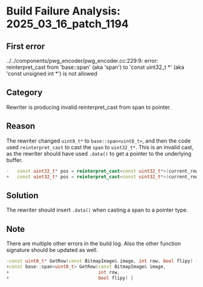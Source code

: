 # Build Failure Analysis: 2025_03_16_patch_1194

## First error

../../components/pwg_encoder/pwg_encoder.cc:229:9: error: reinterpret_cast from 'base::span<const uint8_t>' (aka 'span<const unsigned char>') to 'const uint32_t *' (aka 'const unsigned int *') is not allowed

## Category
Rewriter is producing invalid reinterpret_cast from span to pointer.

## Reason
The rewriter changed `uint8_t*` to `base::span<uint8_t>`, and then the code used `reinterpret_cast` to cast the `span` to `uint32_t*`. This is an invalid cast, as the rewriter should have used `.data()` to get a pointer to the underlying buffer.
```c++
-   const uint32_t* pos = reinterpret_cast<const uint32_t*>(current_row);
+   const uint32_t* pos = reinterpret_cast<const uint32_t*>(current_row.data());
```

## Solution
The rewriter should insert `.data()` when casting a span to a pointer type.

## Note
There are multiple other errors in the build log. Also the other function signature should be updated as well.
```c++
-const uint8_t* GetRow(const BitmapImage& image, int row, bool flipy) {
+const base::span<uint8_t> GetRow(const BitmapImage& image,
+                                 int row,
+                                 bool flipy) {